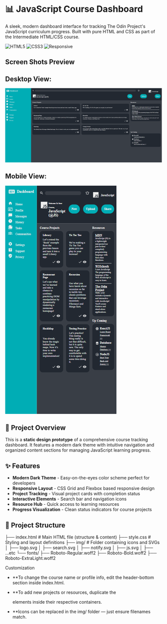 # 📊 JavaScript Course Dashboard

A sleek, modern dashboard interface for tracking The Odin Project's JavaScript curriculum progress. Built with pure HTML and CSS as part of the Intermediate HTML/CSS course.

![HTML5](https://img.shields.io/badge/HTML5-E34F26?style=for-the-badge&logo=html5&logoColor=white)
![CSS3](https://img.shields.io/badge/CSS3-1572B6?style=for-the-badge&logo=css3&logoColor=white)
![Responsive](https://img.shields.io/badge/Responsive-Design-green?style=for-the-badge)

## Screen Shots Preview
## Desktop View:
![Desktop Preview](./img/desktop_design.png)
## Mobile View:
![Mobile Preview](./img/mobile_design.png)

## 🎯 Project Overview

This is a **static design prototype** of a comprehensive course tracking dashboard. It features a modern dark theme with intuitive navigation and organized content sections for managing JavaScript learning progress.

## ✨ Features

- **Modern Dark Theme** - Easy-on-the-eyes color scheme perfect for developers
- **Responsive Layout** - CSS Grid and Flexbox based responsive design
- **Project Tracking** - Visual project cards with completion status
- **Interactive Elements** - Search bar and navigation icons
- **Resource Hub** - Quick access to learning resources
- **Progress Visualization** - Clean status indicators for course projects

## 🧱 Project Structure

├── index.html # Main HTML file (structure & content)
├── style.css # Styling and layout definitions
├── img/ # Folder containing icons and SVGs
│ ├── logo.svg
│ ├── search.svg
│ ├── notify.svg
│ ├── js.svg
│ ├── ...etc
└── fonts/
├── Roboto-Regular.woff2
├── Roboto-Bold.woff2
├── Roboto-ExtraLight.woff2

Customization

- **To change the course name or profile info, edit the header-bottom section inside index.html.

- **To add new projects or resources, duplicate the <div class="card"> elements inside their respective containers.

- **Icons can be replaced in the img/ folder — just ensure filenames match.









